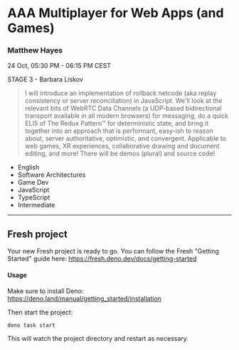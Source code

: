 # AAA Multiplayer for Web Apps (and Games)

### Matthew Hayes

24 Oct, 05:30 PM - 06:15 PM CEST

STAGE 3 - Barbara Liskov

> I will introduce an implementation of rollback netcode (aka replay consistency or server reconciliation) in JavaScript. We'll look at the relevant bits of WebRTC Data Channels (a UDP-based bidirectional transport available in all modern browsers) for messaging, do a quick ELI5 of The Redux Pattern™ for deterministic state, and bring it together into an approach that is performant, easy-ish to reason about, server authoritative, optimistic, and convergent. Applicable to web games, XR experiences, collaborative drawing and document editing, and more! There will be demos (plural) and source code!

- English
- Software Architectures
- Game Dev
- JavaScript
- TypeScript
- Intermediate

---

## Fresh project

Your new Fresh project is ready to go. You can follow the Fresh "Getting
Started" guide here: https://fresh.deno.dev/docs/getting-started

#### Usage

Make sure to install Deno: https://deno.land/manual/getting_started/installation

Then start the project:

```
deno task start
```

This will watch the project directory and restart as necessary.
